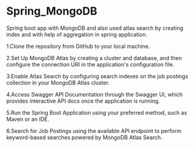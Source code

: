 # Spring_MongoDB
Spring boot app with MongoDB and also used atlas search by creating index and with help of aggregation in spring application.


1.Clone the repository from GitHub to your local machine.

2.Set Up MongoDB Atlas by creating a cluster and database, and then configure the connection URI in the application's configuration file.

3.Enable Atlas Search by configuring search indexes on the job postings collection in your MongoDB Atlas cluster.

4.Access Swagger API Documentation through the Swagger UI, which provides interactive API docs once the application is running.

5.Run the Spring Boot Application using your preferred method, such as Maven or an IDE.

6.Search for Job Postings using the available API endpoint to perform keyword-based searches powered by MongoDB Atlas Search.
